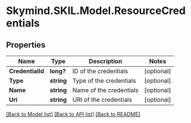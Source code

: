 # Skymind.SKIL.Model.ResourceCredentials
## Properties

Name | Type | Description | Notes
------------ | ------------- | ------------- | -------------
**CredentialId** | **long?** | ID of the credentials | [optional] 
**Type** | **string** | Type of the credentials | [optional] 
**Name** | **string** | Name of the credentials | [optional] 
**Uri** | **string** | URI of the credentials | [optional] 

[[Back to Model list]](../README.md#documentation-for-models) [[Back to API list]](../README.md#documentation-for-api-endpoints) [[Back to README]](../README.md)

